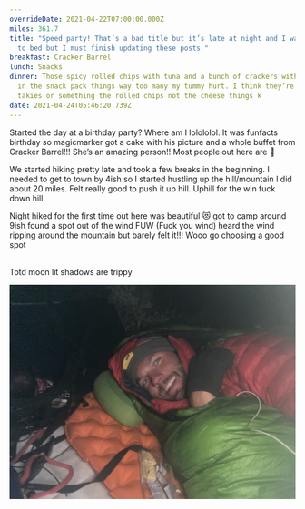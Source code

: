 ```yaml
---
overrideDate: 2021-04-22T07:00:00.000Z
miles: 361.7
title: "Speed party! That’s a bad title but it’s late at night and I want to got
  to bed but I must finish updating these posts "
breakfast: Cracker Barrel
lunch: Snacks
dinner: Those spicy rolled chips with tuna and a bunch of crackers with cheese
  in the snack pack things way too many my tummy hurt. I think they’re called
  takies or something the rolled chips not the cheese things k
date: 2021-04-24T05:46:20.739Z
---
```

Started the day at a birthday party? Where am I lolololol. It was funfacts birthday so magicmarker got a cake with his picture and a whole buffet from Cracker Barrel!!! She’s an amazing person!! Most people out here are 👻

We started hiking pretty late and took a few breaks in the beginning. I needed to get to town by 4ish so I started hustling up the hill/mountain I did about 20 miles. Felt really good to push it up hill. Uphill for the win fuck down hill.

Night hiked for the first time out here was beautiful 😻 got to camp around 9ish found a spot out of the wind FUW (Fuck you wind) heard the wind ripping around the mountain but barely felt it!!! Wooo go choosing a good spot

\
Totd moon lit shadows are trippy 



![Cmapsite](d203aa2e-71ba-4a36-ac9e-7252a2593c2f.jpeg "Campsite ")